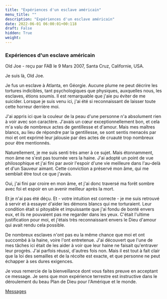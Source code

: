 ```yaml
---
title: "Expériences d'un esclave américain"
menu_title: ""
description: "Expériences d'un esclave américain"
date: 2022-06-01 06:00:01+00:118
draft: False
hidden: True
weight:
---
```

### Expériences d'un esclave américain

Old Joe - reçu par FAB le 9 Mars 2007, Santa Cruz, Californie, USA.

Je suis là, Old Joe.

Je fus un esclave à Atlanta, en Géorgie. Aucune plume ne peut décrire les tortures indicibles, tant psychologiques que physiques, auxquelles nous, les esclaves, étions soumis. Il est remarquable que j'aie pu éviter de me suicider. Lorsque je suis venu ici, j'ai été si reconnaissant de laisser toute cette horreur derrière moi.

J'ai appris ici que la couleur de la peau d'une personne n'a absolument rien à voir avec son caractère. J'avais un cœur exceptionnellement bon, et cela m'a valu de nombreux actes de gentillesse et d'amour. Mais mes maîtres blancs, au lieu de répondre par la gentillesse, se sont sentis menacés par moi et ont exprimé leur jalousie par des actes de cruauté trop nombreux pour être mentionnés.

Naturellement, je me suis senti très amer à ce sujet. Mais étonnamment, mon âme ne s'est pas tournée vers la haine. J'ai adopté un point de vue philosophique et j'ai fini par avoir l'espoir d'une vie meilleure dans l'au-delà et d'un Sauveur aimant. Cette conviction a préservé mon âme, qui me semblait être tout ce que j'avais.

Oui, j'ai fini par croire en mon âme, et j'ai donc traversé ma forêt sombre avec foi et espoir en un avenir meilleur après la mort.

Et je n'ai pas été déçu. Et - votre intuition est correcte - je me suis retrouvé à servir et à essayer d'aider les démons blancs qui me torturaient. Leur condition était si pitoyable et impuissante que j'ai fondu de bonté envers eux, et ils ne pouvaient pas me regarder dans les yeux. C'était l'ultime justification pour moi, et j'étais très reconnaissant envers le Dieu d'amour qui avait rendu cela possible.

De nombreux esclaves n'ont pas eu la même chance que moi et ont succombé à la haine, voire l'ont entretenue. J'ai découvert que l'une de mes tâches ici était de les aider à voir que leur haine ne faisait qu'entraver leur progrès. J'ai parfois réussi, d'autres fois non. Mais il est tout à fait clair que la loi des semailles et de la récolte est exacte, et que personne ne peut échapper à ses dures exigences.

Je vous remercie de la bienveillance dont vous faites preuve en acceptant ce message. Je sens que mon expérience terrestre est instructive dans le déroulement du beau Plan de Dieu pour l'Amérique et le monde.

[Messages](/fr-contemporary-messages/fr-contemporary-messages-by-date-order/fr-contemporary-messages-2007)
